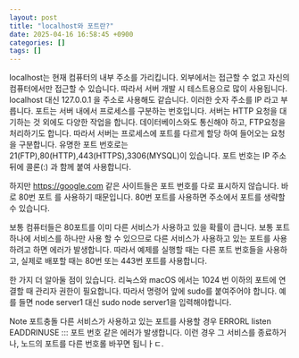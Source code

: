 ```yaml
---
layout: post
title: "localhost와 포트란?"
date: 2025-04-16 16:58:45 +0900
categories: []
tags: []
---
```


localhost는 현재 컴퓨터의 내부 주소를 가리킵니다. 외부에서는 접근할 수 없고 자신의 컴퓨터에서만 접근할 수 있습니다. 따라서 서버 개발 시 테스트용으로 많이 사용됩니다. localhost 대신 127.0.0.1 을 주소로 사용해도 같습니다. 이러한 숫자 주소를 IP 라고 부릅니다.
포트는 서버 내에서 프로세스를 구분하는 번호입니다. 서버는 HTTP 요청을 대기하는 것 외에도 다양한 작업을 합니다. 데이터베이스와도 통신해야 하고, FTP요청을 처리하기도 합니다. 따라서 서버는 프로세스에 포트를 다르게 할당 하여 들어오는 요청을 구분합니다. 유명한 포트 번호로는 21(FTP),80(HTTP),443(HTTPS),3306(MYSQL)이 있습니다. 포트 번호는 IP 주소 뒤에 콜론(:) 과 함께 붙여 사용합니다.

하지만 https://google.com 같은 사이트들은 포트 번호를 다로 표시하지 않습니다. 바로 80번 포트 를 사용하기 때문입니다. 80번 포트를 사용하면 주소에서 포트를 생략할 수 있습니다.

보통 컴퓨터들은 80포트를 이미 다른 서비스가 사용하고 있을 확률이 큽니다. 보통 포트 하나에 서비스를 하나만 사용 할 수 있으므로 다른 서비스가 사용하고 있는 포트를 사용하려고 하면 에러가 발생합니다. 따라서 예제를 실행할 때는 다른 포트 번호들을 사용하고, 실제로 배포할 때는 80번 또는 443번 포트를 사용합니다.

한 가지 더 알아둘 점이 있습니다. 리눅스와 macOS 에서는 1024 번 이하의 포트에 연결할 때 관리자 권한이 필요합니다. 따라서 명령어 앞에 sudo를 붙여주어야 합니다. 예를 들면 node server1 대신 sudo node server1을 입력해야합니다.

Note
포트충돌 
다른 서비스가 사용하고 있는 포트를 사용할 경우 ERRORL listen EADDRINUSE ::: 포트 번호 같은 에러가 발생합니다. 이런 경우 그 서비스를 종료하거나, 노드의 포트를 다른 번호롤 바꾸면 됩니ㅏㄷ.